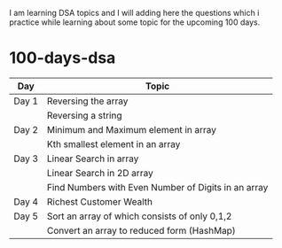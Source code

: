 I am learning DSA topics and I will adding here the questions which i practice while learning about some topic for the upcoming 100 days.

# 100-days-dsa
| Day    | Topic  
|--------|---------
| Day 1  | Reversing the array
|        |Reversing a string  
| Day 2  |Minimum and Maximum element in array
|        |Kth smallest element in an array
| Day 3 | Linear Search in array
|       | Linear Search in 2D array
|       | Find Numbers with Even Number of Digits in an array
| Day 4  |Richest Customer Wealth
| Day 5  | Sort an array of which consists of only 0,1,2
|        | Convert an array to reduced form (HashMap)
